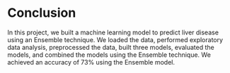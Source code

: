 # Conclusion
In this project, we built a machine learning model to predict liver disease using an 
Ensemble technique. We loaded the data, performed exploratory data analysis, 
preprocessed the data, built three models, evaluated the models, and combined the 
models using the Ensemble technique. We achieved an accuracy of 73% using the 
Ensemble model.
